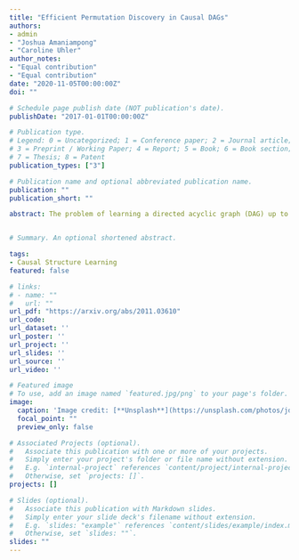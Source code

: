 ```yaml
---
title: "Efficient Permutation Discovery in Causal DAGs"
authors:
- admin
- "Joshua Amaniampong"
- "Caroline Uhler"
author_notes:
- "Equal contribution"
- "Equal contribution"
date: "2020-11-05T00:00:00Z"
doi: ""

# Schedule page publish date (NOT publication's date).
publishDate: "2017-01-01T00:00:00Z"

# Publication type.
# Legend: 0 = Uncategorized; 1 = Conference paper; 2 = Journal article;
# 3 = Preprint / Working Paper; 4 = Report; 5 = Book; 6 = Book section;
# 7 = Thesis; 8 = Patent
publication_types: ["3"]

# Publication name and optional abbreviated publication name.
publication: ""
publication_short: ""

abstract: The problem of learning a directed acyclic graph (DAG) up to Markov equivalence is equivalent to the problem of finding a permutation of the variables that induces the sparsest graph. Without additional assumptions, this task is known to be NP-hard. Building on the minimum degree algorithm for sparse Cholesky decomposition, but utilizing DAG-specific problem structure, we introduce an efficient algorithm for finding such sparse permutations. We show that on jointly Gaussian distributions, our method with depth $w$ runs in $O(p^{w+3})$ time. We compare our method with $w = 1$ to algorithms for finding sparse elimination orderings of undirected graphs, and show that taking advantage of DAG-specific problem structure leads to a significant improvement in the discovered permutation. We also compare our algorithm to *provably consistent* causal structure learning algorithms, such as the PC algorithm, GES, and GSP, and show that our method achieves comparable performance with a shorter runtime. Thus, our method can be used on its own for causal structure discovery. Finally, we show that there exist dense graphs on which our method achieves almost perfect performance, so that unlike most existing causal structure learning algorithms, the situations in which our algorithm achieves both good performance and good runtime are not limited to sparse graphs.


# Summary. An optional shortened abstract. 

tags:
- Causal Structure Learning 
featured: false

# links:
# - name: ""
#   url: ""
url_pdf: "https://arxiv.org/abs/2011.03610"
url_code: 
url_dataset: ''
url_poster: ''
url_project: ''
url_slides: ''
url_source: ''
url_video: ''

# Featured image
# To use, add an image named `featured.jpg/png` to your page's folder. 
image:
  caption: 'Image credit: [**Unsplash**](https://unsplash.com/photos/jdD8gXaTZsc)'
  focal_point: ""
  preview_only: false

# Associated Projects (optional).
#   Associate this publication with one or more of your projects.
#   Simply enter your project's folder or file name without extension.
#   E.g. `internal-project` references `content/project/internal-project/index.md`.
#   Otherwise, set `projects: []`.
projects: []

# Slides (optional).
#   Associate this publication with Markdown slides.
#   Simply enter your slide deck's filename without extension.
#   E.g. `slides: "example"` references `content/slides/example/index.md`.
#   Otherwise, set `slides: ""`.
slides: "" 
---
```


